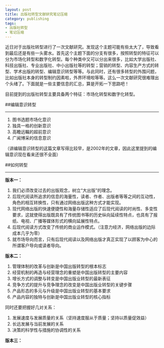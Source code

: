 ```yaml
---
layout: post
title: 出版社转型文献研究笔记压缩
category: publishing
tags:
- 出版社转型
- 笔记压缩
---
```


近日对于出版社转型进行了一次文献研究。发现这个主题可能有些太大了，导致看到最后还是有些一头雾水。首先这个主题下面的分支有很多，按照转型的特征可以分为市场化转型和数字化转型。每个种类中又可以分出来很多，比如大学出版社、科技出版社、专业出版社、中小出版社等的转型；营销的转型、内容生产方式的转型、学术出版的转型、编辑意识转型等等。与此同时，还有很多转型的外围问题，比如出版社本身的转型制约因素啦，外界环境啦等等。这么一次文献研究很难理出个头绪了。下面就是一些主要信息的汇总，算是开拓一下思路吧！
<!--more-->

目前提到的出版社转型主要具备两个特征：市场化转型和数字化转型。


##编辑意识转型
<hr>

1. 图书选题市场化意识
2. 独具一格的创新意识
3. 高瞻远瞩的超前意识
4. 广闻博采的信息意识

（讲编辑意识转型的这篇文章写得比较早，是2002年的文章，因此这里提到的编辑意识现在看来还很不全面）


##如何转型
<hr>

**版本一：**

1. 我们必须改变过去的出版观念，树立“大出版”的理念。
2. 后现代阅读所追求的信息的海量性，读者、作者、出版者等等之间的互动性，角色的相互转换性，只有通过网络出版这种方式才能实现。
3. 现代网络出版的快速便捷性和海量存储性适应了后现代阅读的时尚性、多变性要求，这就使得出版既具有了传统图书等的历史纵向延续性特点，也具有了报纸、电视、广播等媒体形式的横向延展性特点。
4. 后现代阅读方式改变了传统的商业运作模式。（注意力经济，网络出版的边际成本几乎为零）
5. 就市场导向而言，只有后现代阅读以及网络出版才真正实现了以顾客为中心的所谓客户导向或读者导向。

**版本二：**

1. 管理体制的改革与创新是中国出版转型的根本标志
2. 经营机制的再造与经营理念的重塑是中国出版转型的主要内容
3. 增长方式的调整与转变是中国出版业转型的最新表征
4. 竞争方式的提升与竞争理念的改变是中国出版业转型的关键步骤
5. 产品形态的多元与升级是中国出版业转型的基本要求
6. 产品内容的独特与创新是中国出版业转型的核心指标

同时还要把握好几对关系：

1. 发展速度与发展质量的关系（坚持速度服从于质量；坚持以质量促效益）
2. 长远发展与当前发展的关系
3. 决策的科学性与措施的协调性的关系

**版本三：**
<!--
（一）产业发展的突破：打破竖井，促进媒体融合

1. 打破“竖井”，建立开放的管理制度
2. 加快出版业信息化建设和标准化体系建设
3. 解决资质认证和行业准入问题，将新出版主体纳入统筹管理
4. 实施重大数字出版工程，引导整合产品资源

（二）管理模式的创新：宏观调控与微观管理相结合

1. 优化产业结构组织，构建跨媒体出版强壮微观主体
2. 优化出版产业结构，促进出版内容创新
3. 优化资本结构，运用税收及金融政策支持出版业运用新媒体
4. 加强出版人才建设，加大人力资源整合力度

（三）管理手段的创新：法律、政策与技术手段相结合

1. 保护信息网络传播权，完善与数字出版有关的法律法规
2. 实施著作权的集体管理
3. 推行数字版权自愿等级制度，建设网络出版监管系统

**版本四：**

教育出版在转型背景下的增值服务

（一）增值服务的实现环境：出版转型

从“站在出版的立场看教育”向“站在教育的立场看出版”的转变，是教育出版的核心价值所在。

（二）增值服务的实现途径：出版多样化

1. 构建多样化的产品线
2. 创造多样化的读者服务模式

（三）增值服务的实现方式：出版价值创新

1. 形态创新（内容创新）
2. 市场创新
3. 传播创新
4. 整合创新

**版本五：**

1. 要对出版数字化趋势作出敏锐判断和快速反应，同时也要清醒地认识到促进产业快速发展的优势及其制约因素和亟待解决的难题
2. 要从产业发展战略和生死存亡的高度来谋划数字出版
3. 数字出版是一个我中有你、你中有我，讲合作、谋共赢的产业形态，关键在于“开放”与“合作”，目的是共同发展
4. 要抓住重点、有的放矢

**版本六：**

1. 出版流程的再创造
2. 行业标准的新制定
3. 出版产业的新道路
4. 盈利模式的重建
5. 版权保护的新要求

**版本七：**

1. 内容生产系统化
2. 技术与内容联姻
3. 充分备战，全面出击

## 大学出版社向数字出版转型
<hr>
**（一）大学出版社向数字出版转型的迫切性**

**（二）大学出版社向数字出版转型的优势**

1. 人才和资源优势
2. 学科和品种优势

**（三）大学出版社向数字出版转型面临的问题**

1. 版权问题
2. 专业人才缺乏问题
3. 资金缺乏问题

[4] 大学出版社外部体制机制束缚

* 数字出版割裂了读者和出版社之间传统体制性关联
* 大学出版社尚不具备数字出版要求的集群发展条件

[5] 大学出版社固有的内部因素约束

* 人力资源薄弱
* 产品形式单一
* 数字技术支持欠缺

**（四）大学出版社向数字出版转型的对策**

1. 利用数字技术，实现编辑出版流程再造
2. 加强数字化的内容管理，向数字出版转型

[3] 发挥大学学术资源优势，走专业化道路

[4] 打造核心竞争力，走差异化发展之路

[5] 发挥科技人才优势，构筑数字出版平台

（6）通过挖掘内涵，继续谋求发展

* 要重视数字出版方面的战略研究
* 要通过产权多元化破解发展难题
* 要主动争取数字出版中的主导权

（7）借助高新技术发展，实现出版产业转型

* 创新出版形态，拓展数字出版领域
* 整合数字资源，实现管理模式转型
* 搭建网络平台，实现销售模式转型

（8）培养一批敢于开拓进取、善于创新的数字出版人才

##人们阅读方式的改变
<hr>

**传统阅读**

1. 传统阅读是以作者为中心的或者作者导向的。
2. 传统阅读是小众化的。
3. 传统阅读是安身立命之本。
4. 传统阅读是他律的和被迫的。
5. 传统阅读兼有功利指向和社会责任的二重性。
6. 传统阅读是记忆导向型的。

**现代阅读**

1. 现代阅读是生产导向型的。
2. 现代阅读产品的提供方式是批量生产或大规模定制的。
3. 现代阅读是一种基于内在需要的，以寻求知识和提高竞争能力为导向的阅读方式。
4. 现代阅读所提供的是理性化、系统化的知识系统，因此它既强调纵向深入，也强调横向拓展。
5. 现代阅读具有很强的功利色彩。
6. 现代阅读是存储式的。

**后现代阅读方式**

1. 后现代阅读是以读者为中心的阅读。
2. 后现代阅读是一种感性的、享受的阅读。
3. 后现代阅读是一种非线性的、跳跃式的、破碎的阅读。
4. 后现代阅读是 海量的、浏览性的浅阅读。
5. 后现代阅读是调侃的、消解（解构）和颠覆传统的。
6. 后现代阅读是多元化的、时尚的、充满着不确定性。
7. 后现代阅读欣赏方式是我行我素、率性而为的，它完全打破了传统的审美模式。
8. 后现代阅读是偷懒的，具有惰性的。
9. 后现代阅读是趣味指向型的。
10. 后现代阅读是交互的、互动的、对话式的。

## 新媒体对出版传播要素的影响分析
<hr>

**（一）传播者：出版主体日益多元化，传统出版单位把关功能减弱**

1. 新媒体与传统出版互动活跃，个人出版活动日益盛行
2. 技术平台商积极参与电子书资源整合
3. 数字服务公司成为数字期刊出版的主体
4. 电信运营商、增值服务提供商主导手机出版
5. 民族网络游戏厂商成为数字出版的主力军

**（二）内容：内容凸显核心价值，高质量内容成稀缺资源**

1. 应用价值
2. 创意或创造力
3. 知识产权

**（三）传播渠道：媒介相互渗透融合，内容与载体呈分离趋势**

**（四）受众：阅读需求个性化，新媒体价值凸显**

**（五）传播效果：技术与文化影响加深，出版管理面临新挑战

## 博弈：我国出版单位数字化转型的动力和阻力

**国内出版单位发展新媒体的动力**

1. 降低成本，提高内容产品竞争力
2. 增加新的盈利方式，赢得新的消费者
3. 准确把握市场最新动态

**国内出版单位跨媒体资源整合利用的阻力**

1. 对数字内容的掌控问题（传统资源用到数字出版会产生“水土不服”）
2. 对数字版权的保护问题
3. 对阅读需求的把握和观念问题
4. 人才、资金和技术选择的问题

  * 现阶段优秀复合型出版人才比较匮乏
  * 传统出版单位的融资能力较为有限
  * 技术标准的选择问题

**数字出版建设中碰到的主要问题与制约**

（版本一）

1. 出版内容资源收集与保存
2. 版权授权与保护
3. 技术标准与格式
4. 资金筹措与投入
5 人才培养与引进
6 管理调整与实施
7 盈利模式与运作

（版本二）

1. 产业链剧变，传统出版停滞不前
2. 技术标准不一，阅读格式五花八门
3. 利益分配不均，盈利模式不成熟
4. 盗版侵权严重，缺乏有效的制约机制

##数字出版实施重点
<hr>

1. 必须尽快建立出版内容资源数据库
2. 构建出版数字化编纂平台
3. 建立出版企业全流程的数字化管理
4. 大胆探索数字期刊出版
5. 努力做好出版社网站建设
6. 建立数字化内容投送平台
7. 积极推动按需印刷

**数字出版需要采取的主要措施**

1. 制定数字出版建设规划
2. 加强信息化基础管理建设
3. 重视版权授权与保护
4. 加强数字出版人才队伍建设
5. 加大对外合作，实现优势互补
6. 增加数字出版建设资金投入

[7] 把握数字出版变革的总趋势，从“参与者”变“领导者”
[8] 联合发展，解决运营能力差的问题，进一步由“内容提供”变“平台运营”
[9] 加强适应数字出版需要的内容产业建设，由“编辑体验”变“用户体验”

**数字出版的优势**

1. 传播速度快、范围广
2. 是零纸张、零印刷、零运输成本的运营模式
3. 具有终端分众性和营销精准性
4. 出版渠道管理简单
5. 出版物互动性强
6. 出版扩展性强、自由性大
7. 出版物的使用更加具有便利性

##推动传统出版向数字出版转型必须具备的十大能力
<hr>

1. 内容的系统聚合力
2. 数据库的深度建设力
3. 平台的高端集成力
4. 资源的跨界借助力
5. 产品的复合赢利力
6. 销售终端的宣传力
7. 行政资源的争取力
8. 行业资源的整合力
9. 社内的配套建设力
10. 顶层的设计决断力

##传统出版社数字出版转型的困惑
<hr>

1. 出版社是互联网出版机构，但没有电信增值服务运营权
2. 数字版权的归属问题
3. 是否有能力进军数字出版领域
4. 人们阅读习惯的改变是否真能提升出版行业的实际收益
5. 传统出版单位开展数字出版遇到了人才困扰
6. 传统出版业的网络运营能力差的问题
7. 谁能整合移动阅读


##社办发行的转型
<hr>

（一）现阶段社办发行面临的困境

1. 竞争环境下的市场优势不明显
2. 改制背景下的主体地位不明晰
3. 粗放的业务流程和营销管理水平需提升
4. 从业人员的职业素养亟需提高

（二）社办发行的相关观念辩误

1. “产品为王”。
2. “发行就是物流”
3. “做不好编辑做发行”

（三）社办发行的发展趋势与现代转型

1. 从以产品为导向向以市场为导向的全称营销模式转换
2. 从传统单一的销售功能向现代营销复合体转型
* 市场调研功能
* 终端增值服务功能
* 市场化的选题开发职能
3. 从单向凌乱的信息反馈向成为出版经营辅助决策的智囊转型
4. 从定位不高、缺乏自信的传统发行团队向高素质的职业化、专业化的精英团队转型

##教育出版社的转型与回归
<hr>

（一）教育出版社的转型

1. 对经营发展模式的探索
2. 对文化功业的渴望

（二）教育出版社的回归

1. 教育形势的变化
2. 民营书业的规模崛起
3. 出版集团的相继成立

（三）战略迁移的后果

1. 图书结构的变化
2. 对教育社职工的心理造成沉重打击

（四）回归有着巨大的积极意义

1. 有利于教育出版方向感的形成
2. 有利于促进对教育的价值认同
3. 有利于教育社心智的成熟

## 参考文献
<hr>

[1] 程孟辉.编辑意识转型刍议[J].中国出版,2002(7):47.

[2] 闻珂.创牌与造势——从大象版图书看新时期教育出版社的转型[J].河南大学学报(社会科学版),2002(6):171-172.

[3] 周蔚华.后现代阅读方式的兴起与出版转型[J].中国人民大学学报,2007(2):99-106.

[4] 齐峰.出版转型的时代特征及发展趋势[J].山西大学学报(哲学社会科学版),2007(3):132-138.

[5] 彭文波.新媒体对我国出版业的影响及创新对策研究[D].[出版地不详]:北京印刷学院,2008.

[6] 张燕宁.论教育出版在转型背景下的增值服务[J].宁夏大学学报(人文社会科学版),2008(6):197-199.

[7] 龙玉明.大学出版社向数字出版转型的问题探索[J].中国出版,2009(Z3):87-89.

[8] 潘利梅.大学出版社向数字出版转型的难点和对策[J].长春工业大学学报(高教研究版),2010(3):30-31+45.

[9] 赵东晓.论社办发行的现代转型[J].出版发行研究,2010(7):41-44.

[10] 李亚萍.网络数字化时代下的出版业战略转型与应变能力[J].宁夏大学学报(人文社会科学版),2010(6):178-181.

[11] 齐学进.推动传统出版向数字出版转型必须具备的十大能力[J].出版发行研究,2010(7):61-62.

[12] 周建宝.对数字出版发展的思考[J].印刷杂志,2011(4):18-20.

[13] 刘刚.大学出版社数字化转型的对策[J].四川师范大学学报(社会科学版),2011(3):154-159.

[14] 王玫.浅析电子出版给出版社造成的危机感[J].电子商务,2011(7):46-47.

[15] 刘立平.论教育出版社的转型与回归[J].编辑之友,2012(8):27-29.-->



